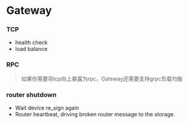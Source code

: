 # Gateway

### TCP

+ health check
+ load balance

### RPC
> 如果你需要将tcp向上暴露为rpc，Gateway还需要支持grpc负载均衡

### router shutdown

+ Wait device re_sign again
+ Router heartbeat, driving broken router message to the storage.